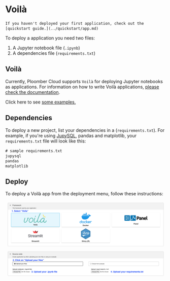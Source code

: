 # Voilà

```{tip}
If you haven't deployed your first application, check out the [quickstart guide.](../quickstart/app.md)
```

To deploy a application you need two files:

1. A Jupyter notebook file (`.ipynb`)
2. A dependencies file (`requirements.txt`)

## Voilà

Currently, Ploomber Cloud supports `Voilà` for deploying Jupyter notebooks as applications. For information on how to write Voilà applications, [please check the documentation](https://voila.readthedocs.io/en/stable/).

Click here to see [some examples.](../examples/voila.md)

## Dependencies

To deploy a new project, list your dependencies in a (`requirements.txt`). For example, if you're using [JupySQL](https://jupysql.ploomber.io), pandas and matplotlib, your `requirements.txt` file will look like this:

```
# sample requirements.txt
jupysql
pandas
matplotlib
```

## Deploy

To deploy a Voilà app from the deployment menu, follow these instructions:

![](../static/voila.png)